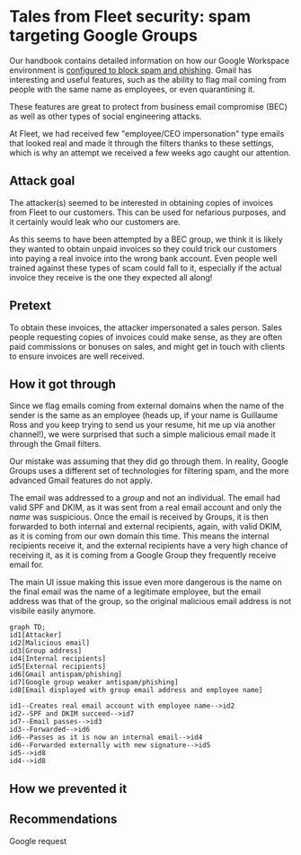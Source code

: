 # Tales from Fleet security: spam targeting Google Groups

Our handbook contains detailed information on how our Google Workspace environment is [configured to block spam and phishing](https://fleetdm.com/handbook/security#email-security). Gmail has interesting and useful features, such as the ability to flag mail coming from people with the same name as employees, or even quarantining it.

These features are great to protect from business email compromise (BEC) as well as other types of social engineering attacks.

At Fleet, we had received few "employee/CEO impersonation" type emails that looked real and made it through the filters thanks to these settings, which is why an attempt we received a few weeks ago caught our attention.

## Attack goal
The attacker(s) seemed to be interested in obtaining copies of invoices from Fleet to our customers. This can be used for nefarious purposes, and it certainly would leak who our customers are.

As this seems to have been attempted by a BEC group, we think it is likely they wanted to obtain unpaid invoices so they could trick our customers into paying a real invoice into the wrong bank account. Even people well trained against these types of scam could fall to it, especially if the actual invoice they receive is the one they expected all along!

## Pretext
To obtain these invoices, the attacker impersonated a sales person. Sales people requesting copies of invoices could make sense, as they are often paid commissions or bonuses on sales, and might get in touch with clients to ensure invoices are well received.


## How it got through

Since we flag emails coming from external domains when the name of the sender is the same as an employee (heads up, if your name is Guillaume Ross and you keep trying to send us your resume, hit me up via another channel!), we were surprised that such a simple malicious email made it through the Gmail filters.

Our mistake was assuming that they did go through them. In reality, Google Groups uses a different set of technologies for filtering spam, and the more advanced Gmail features do not apply.

The email was addressed to a *group* and not an individual. The email had valid SPF and DKIM, as it was sent from a real email account and only the *name* was suspicious. Once the email is received by Groups, it is then forwarded to both internal and external recipients, again, with valid DKIM, as it is coming from our own domain this time. This means the internal recipients receive it, and the external recipients have a very high chance of receiving it, as it is coming from a Google Group they frequently receive email for.

The main UI issue making this issue even more dangerous is the name on the final email was the name of a legitimate employee, but the email address was that of the group, so the original malicious email address is not visibile easily anymore.


```mermaid
graph TD;
id1[Attacker]
id2[Malicious email]
id3[Group address]
id4[Internal recipients]
id5[External recipients]
id6[Gmail antispam/phishing]
id7[Google group weaker antispam/phishing]
id8[Email displayed with group email address and employee name]

id1--Creates real email account with employee name-->id2
id2--SPF and DKIM succeed-->id7
id7--Email passes-->id3
id3--Forwarded-->id6
id6--Passes as it is now an internal email-->id4
id6--Forwarded externally with new signature-->id5
id5-->id8
id4-->id8

```

<meta name="category" value="security">
<meta name="authorFullName" value="Guillaume Ross">
<meta name="authorGitHubUsername" value="GuillaumeRoss">
<meta name="publishedOn" value="2022-08-05">
<meta name="articleTitle" value="Tales from Fleet security: spam targeting Google Groups">
<meta name="articleImageUrl" value="../website/assets/images/articles/tales-from-fleet-security-securing-google-workspace-cover-1600x900@2x.jpg">

## How we prevented it

## Recommendations

Google request